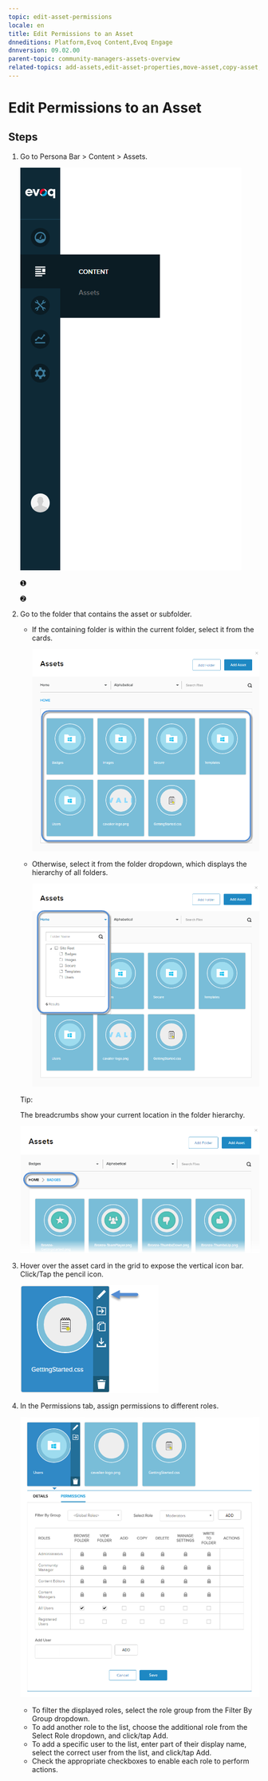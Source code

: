 ```yaml
---
topic: edit-asset-permissions
locale: en
title: Edit Permissions to an Asset
dnneditions: Platform,Evoq Content,Evoq Engage
dnnversion: 09.02.00
parent-topic: community-managers-assets-overview
related-topics: add-assets,edit-asset-properties,move-asset,copy-asset,download-asset,delete-asset
---
```


# Edit Permissions to an Asset

## Steps

1.  Go to Persona Bar \> Content \> Assets.
    
    ![Persona Bar > Content > Assets](/images/scr-pbar-mod-Content-E91.png)
    
    ➊
    
    ➋
    
2.  Go to the folder that contains the asset or subfolder.
    
    *   If the containing folder is within the current folder, select it from the cards.
        
          
        
        ![Assets grid](/images/scr-Assets-assetlist-grid-E90.png)
        
          
        
    *   Otherwise, select it from the folder dropdown, which displays the hierarchy of all folders.
        
          
        
        ![Folder selection](/images/scr-Assets-folderdropdown-E90.png)
        
          
        
    
    Tip:
    
    The breadcrumbs show your current location in the folder hierarchy.
    
      
    
    ![Breadcrumbs](/images/scr-Assets-breadcrumbs-E90.png)
    
      
    
3.  Hover over the asset card in the grid to expose the vertical icon bar. Click/Tap the pencil icon.
    
      
    
    ![Asset card iconbar - pencil](/images/scr-Assets-assetcard-iconbar-edit-E90.png)
    
      
    
4.  In the Permissions tab, assign permissions to different roles.
    
      
    
    ![Asset properties - Permissions](/images/scr-Assets-folder-edit-permissions-E90.png)
    
      
    
    *   To filter the displayed roles, select the role group from the Filter By Group dropdown.
    *   To add another role to the list, choose the additional role from the Select Role dropdown, and click/tap Add.
    *   To add a specific user to the list, enter part of their display name, select the correct user from the list, and click/tap Add.
    *   Check the appropriate checkboxes to enable each role to perform actions.